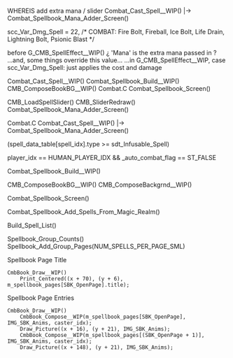 



WHEREIS  add extra mana / slider
    Combat_Cast_Spell__WIP()
        |-> Combat_Spellbook_Mana_Adder_Screen()



scc_Var_Dmg_Spell       = 22,   /* COMBAT:  Fire Bolt, Fireball, Ice Bolt, Life Drain, Lightning Bolt, Psionic Blast */

before G_CMB_SpellEffect__WIP()
¿ 'Mana' is the extra mana passed in ?
...and, some things override this value...
...in G_CMB_SpellEffect__WIP, case scc_Var_Dmg_Spell: just applies the cost and damage

Combat_Cast_Spell__WIP()
    Combat_Spellbook_Build__WIP()
    CMB_ComposeBookBG__WIP()
Combat.C
    Combat_Spellbook_Screen()


CMB_LoadSpellSlider()
CMB_SliderRedraw()
Combat_Spellbook_Mana_Adder_Screen()

Combat.C
Combat_Cast_Spell__WIP()
    |-> Combat_Spellbook_Mana_Adder_Screen()

(spell_data_table[spell_idx].type >= sdt_Infusable_Spell)

player_idx == HUMAN_PLAYER_IDX
&&
_auto_combat_flag == ST_FALSE








Combat_Spellbook_Build__WIP()

CMB_ComposeBookBG__WIP()
CMB_ComposeBackgrnd__WIP()

Combat_Spellbook_Screen()


Combat_Spellbook_Add_Spells_From_Magic_Realm()

Build_Spell_List()

Spellbook_Group_Counts()
Spellbook_Add_Group_Pages(NUM_SPELLS_PER_PAGE_SML)



Spellbook Page Title

    CmbBook_Draw__WIP()
        Print_Centered((x + 70), (y + 6), m_spellbook_pages[SBK_OpenPage].title);

Spellbook Page Entries

    CmbBook_Draw__WIP()
        CmbBook_Compose__WIP(m_spellbook_pages[SBK_OpenPage], IMG_SBK_Anims, caster_idx);
        Draw_Picture((x + 16), (y + 21), IMG_SBK_Anims);
        CmbBook_Compose__WIP(m_spellbook_pages[(SBK_OpenPage + 1)], IMG_SBK_Anims, caster_idx);
        Draw_Picture((x + 148), (y + 21), IMG_SBK_Anims);
